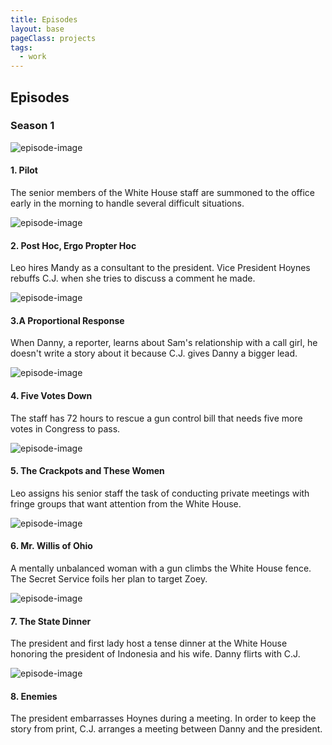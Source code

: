 ```yaml
---
title: Episodes
layout: base
pageClass: projects
tags:
  - work
--- 
```

<h2>Episodes</h2>
<h3>Season 1</h3>

<div class="episodes">
<div class="episode-card">
<img src="/image/EP1.jpg" alt="episode-image" class="responsive-img">
<h4>1. Pilot</h4>
<p>
The senior members of the White House staff are
summoned to the office early in the morning to
handle several difficult situations.
</p>
</div>
<div class="episode-card">
<img src="/image/EP2.jpg" alt="episode-image" class="responsive-img">
<h4>2. Post Hoc, Ergo Propter Hoc</h4>
<p>
Leo hires Mandy as a consultant to the president.
Vice President Hoynes rebuffs C.J. when she tries
to discuss a comment he made.
</p>
</div>
<div class="episode-card">
<img src="/image/EP3.jpg" alt="episode-image" class="responsive-img">
<h4>3.A Proportional Response</h4>
<p>
When Danny, a reporter, learns about Sam's
relationship with a call girl, he doesn't write a
story about it because C.J. gives Danny a bigger
lead.
</p>
</div>
<div class="episode-card">
<img src="/image/EP4.jpg" alt="episode-image" class="responsive-img">
<h4>4.  Five Votes Down</h4>
<p>
The staff has 72 hours to rescue a gun control bill
that needs five more votes in Congress to pass.
</p>
</div>
<div class="episode-card">
<img src="/image/EP5.jpg" alt="episode-image" class="responsive-img">
<h4>5. The Crackpots and These Women</h4>
<p>
Leo assigns his senior staff the task of
conducting private meetings with fringe groups
that want attention from the White House.
</p>
</div>
<div class="episode-card">
<img src="/image/EP6.jpg" alt="episode-image" class="responsive-img">
<h4>6. Mr. Willis of Ohio</h4>
<p>
A mentally unbalanced woman with a gun climbs
the White House fence. The Secret Service foils
her plan to target Zoey.</p>
</div>
<div class="episode-card">
<img src="/image/EP7.jpg" alt="episode-image" class="responsive-img">
<h4>7. The State Dinner</h4>
<p>
The president and first lady host a tense dinner at
the White House honoring the president of
Indonesia and his wife. Danny flirts with C.J.</p>
</div>
<div class="episode-card">
<img src="/image/EP8.jpg" alt="episode-image" class="responsive-img">
<h4>8. Enemies</h4>
<p>
The president embarrasses Hoynes during a
meeting. In order to keep the story from print, C.J.
arranges a meeting between Danny and the
president.</p>
</div>
</div> <!--closing episodes-->
